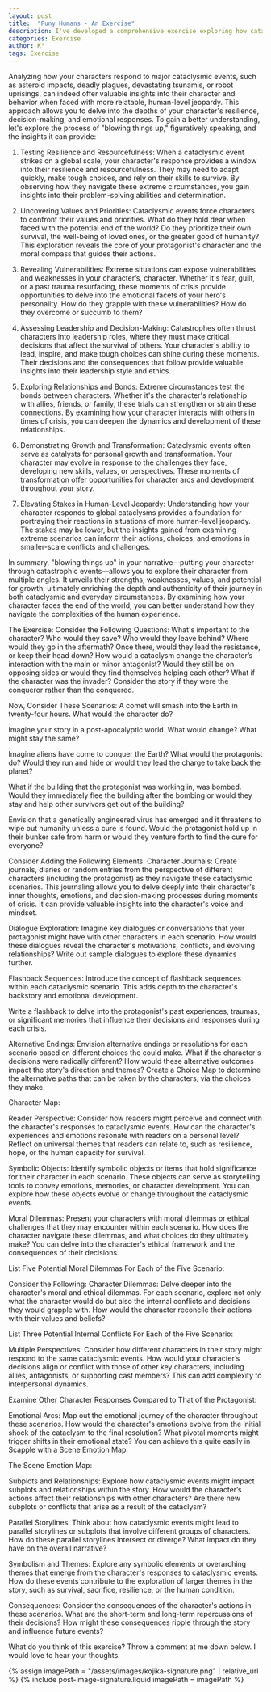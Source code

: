 ```yaml
---
layout: post
title:  "Puny Humans - An Exercise"
description: I've developed a comprehensive exercise exploring how cataclysmic events can reveal deeper character truths, even for stories dealing with smaller-scale conflicts. Through examining characters' responses to scenarios like asteroid impacts, plagues, or alien invasions, we can uncover vital insights about their values, relationships, and decision-making processes. I provide specific prompts about survival choices, moral dilemmas, and emotional arcs, along with tools like character journals and scene emotion maps to help writers dig deeper into their characters' core nature. By understanding how characters react when everything falls apart, we can better portray their responses to any level of conflict.
categories: Exercise
author: K°
tags: Exercise
---
```


Analyzing how your characters respond to major cataclysmic events, such as asteroid impacts, deadly plagues, devastating tsunamis, or robot uprisings, can indeed offer valuable insights into their character and behavior when faced with more relatable, human-level jeopardy. This approach allows you to delve into the depths of your character's resilience, decision-making, and emotional responses. To gain a better understanding, let's explore the process of "blowing things up," figuratively speaking, and the insights it can provide:

1. Testing Resilience and Resourcefulness:
   When a cataclysmic event strikes on a global scale, your character's response provides a window into their resilience and resourcefulness. They may need to adapt quickly, make tough choices, and rely on their skills to survive. By observing how they navigate these extreme circumstances, you gain insights into their problem-solving abilities and determination.

2. Uncovering Values and Priorities:
   Cataclysmic events force characters to confront their values and priorities. What do they hold dear when faced with the potential end of the world? Do they prioritize their own survival, the well-being of loved ones, or the greater good of humanity? This exploration reveals the core of your protagonist's character and the moral compass that guides their actions.

3. Revealing Vulnerabilities:
   Extreme situations can expose vulnerabilities and weaknesses in your character’s, character. Whether it's fear, guilt, or a past trauma resurfacing, these moments of crisis provide opportunities to delve into the emotional facets of your hero's personality. How do they grapple with these vulnerabilities? How do they overcome or succumb to them?

4. Assessing Leadership and Decision-Making:
   Catastrophes often thrust characters into leadership roles, where they must make critical decisions that affect the survival of others. Your character's ability to lead, inspire, and make tough choices can shine during these moments. Their decisions and the consequences that follow provide valuable insights into their leadership style and ethics.

5. Exploring Relationships and Bonds:
   Extreme circumstances test the bonds between characters. Whether it's the character's relationship with allies, friends, or family, these trials can strengthen or strain these connections. By examining how your character interacts with others in times of crisis, you can deepen the dynamics and development of these relationships.

6. Demonstrating Growth and Transformation:
   Cataclysmic events often serve as catalysts for personal growth and transformation. Your character may evolve in response to the challenges they face, developing new skills, values, or perspectives. These moments of transformation offer opportunities for character arcs and development throughout your story.

7. Elevating Stakes in Human-Level Jeopardy:
   Understanding how your character responds to global cataclysms provides a foundation for portraying their reactions in situations of more human-level jeopardy. The stakes may be lower, but the insights gained from examining extreme scenarios can inform their actions, choices, and emotions in smaller-scale conflicts and challenges.

In summary, "blowing things up" in your narrative—putting your character through catastrophic events—allows you to explore their character from multiple angles. It unveils their strengths, weaknesses, values, and potential for growth, ultimately enriching the depth and authenticity of their journey in both cataclysmic and everyday circumstances. By examining how your character faces the end of the world, you can better understand how they navigate the complexities of the human experience.

The Exercise:
Consider the Following Questions:
What's important to the character?
Who would they save?
Who would they leave behind?
Where would they go in the aftermath?
Once there, would they lead the resistance, or keep their head down?
How would a cataclysm change the character’s interaction with the main or minor antagonist?
Would they still be on opposing sides or would they find themselves helping each other?
What if the character was the invader? Consider the story if they were the conqueror rather than the conquered.

Now, Consider These Scenarios:
A comet will smash into the Earth in twenty-four hours. What would the character do?

Imagine your story in a post-apocalyptic world. What would change? What might stay the same?

Imagine aliens have come to conquer the Earth? What would the protagonist do? Would they run and hide or would they lead the charge to take back the planet?

What if the building that the protagonist was working in, was bombed. Would they immediately flee the building after the bombing or would they stay and help other survivors get out of the building?

Envision that a genetically engineered virus has emerged and it threatens to wipe out humanity unless a cure is found. Would the protagonist hold up in their bunker safe from harm or would they venture forth to find the cure for everyone?

Consider Adding the Following Elements:
Character Journals: Create journals, diaries or random entries from the perspective of different characters (including the protagonist) as they navigate these cataclysmic scenarios. This journaling  allows you to delve deeply into their character's inner thoughts, emotions, and decision-making processes during moments of crisis. It can provide valuable insights into the character's voice and mindset.

Dialogue Exploration: Imagine key dialogues or conversations that your protagonist might have with other characters in each scenario. How would these dialogues reveal the character's motivations, conflicts, and evolving relationships? Write out sample dialogues to explore these dynamics further.

Flashback Sequences: Introduce the concept of flashback sequences within each cataclysmic scenario. This adds depth to the character's backstory and emotional development.

Write a flashback to delve into the protagonist's past experiences, traumas, or significant memories that influence their decisions and responses during each crisis.

Alternative Endings: Envision alternative endings or resolutions for each scenario based on different choices the could make. What if the character's decisions were radically different? How would these alternative outcomes impact the story's direction and themes? Create a Choice Map to determine the alternative paths that can be taken by the characters, via the choices they make.

Character Map:

Reader Perspective: Consider how readers might perceive and connect with the character's responses to cataclysmic events. How can the character's experiences and emotions resonate with readers on a personal level? Reflect on universal themes that readers can relate to, such as resilience, hope, or the human capacity for survival.

Symbolic Objects: Identify symbolic objects or items that hold significance for their character in each scenario. These objects can serve as storytelling tools to convey emotions, memories, or character development. You can explore how these objects evolve or change throughout the cataclysmic events.

Moral Dilemmas: Present your characters with moral dilemmas or ethical challenges that they may encounter within each scenario. How does the character navigate these dilemmas, and what choices do they ultimately make? You can delve into the character's ethical framework and the consequences of their decisions.

List Five Potential Moral Dilemmas For Each of the Five Scenario:

Consider the Following:
Character Dilemmas: Delve deeper into the character's moral and ethical dilemmas. For each scenario, explore not only what the character would do but also the internal conflicts and decisions they would grapple with. How would the character reconcile their actions with their values and beliefs?

List Three Potential Internal Conflicts For Each of the Five Scenario:

Multiple Perspectives: Consider how different characters in their story might respond to the same cataclysmic events. How would your character’s decisions align or conflict with those of other key characters, including allies, antagonists, or supporting cast members? This can add complexity to interpersonal dynamics.

Examine Other Character Responses Compared to That of the Protagonist:

Emotional Arcs: Map out the emotional journey of the character throughout these scenarios. How would the character's emotions evolve from the initial shock of the cataclysm to the final resolution? What pivotal moments might trigger shifts in their emotional state? You can achieve this quite easily in Scapple with a Scene Emotion Map.

The Scene Emotion Map:

Subplots and Relationships: Explore how cataclysmic events might impact subplots and relationships within the story. How would the character’s actions affect their relationships with other characters? Are there new subplots or conflicts that arise as a result of the cataclysm?

Parallel Storylines: Think about how cataclysmic events might lead to parallel storylines or subplots that involve different groups of characters. How do these parallel storylines intersect or diverge? What impact do they have on the overall narrative?

Symbolism and Themes: Explore any symbolic elements or overarching themes that emerge from the character's responses to cataclysmic events. How do these events contribute to the exploration of larger themes in the story, such as survival, sacrifice, resilience, or the human condition.

Consequences: Consider the consequences of the character's actions in these scenarios. What are the short-term and long-term repercussions of their decisions? How might these consequences ripple through the story and influence future events?

What do you think of this exercise? Throw a comment at me down below. I would love to hear your thoughts.

<!-- signature -->
{% assign imagePath = "/assets/images/kojika-signature.png" | relative_url %}
{% include post-image-signature.liquid imagePath = imagePath %}
